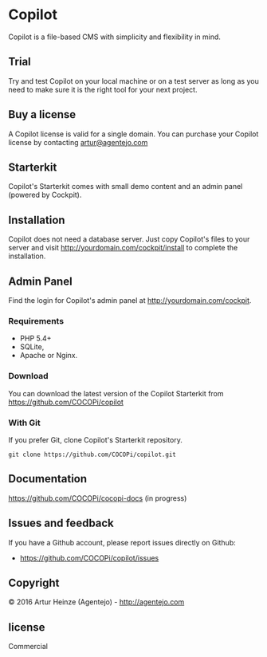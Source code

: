 # Copilot

Copilot is a file-based CMS with simplicity and flexibility in mind.

## Trial

Try and test Copilot on your local machine or on a test
server as long as you need to make sure it is the right
tool for your next project.

## Buy a license

A Copilot license is valid for a single domain.
You can purchase your Copilot license by contacting artur@agentejo.com

## Starterkit

Copilot's Starterkit comes with small demo content and an
admin panel (powered by Cockpit).

## Installation

Copilot does not need a database server. Just copy Copilot's files to your server
and visit http://yourdomain.com/cockpit/install to complete the installation.


## Admin Panel

Find the login for Copilot's admin panel at
http://yourdomain.com/cockpit.


### Requirements

- PHP 5.4+
- SQLite,
- Apache or Nginx.

### Download

You can download the latest version of the Copilot Starterkit
from https://github.com/COCOPi/copilot

### With Git

If you prefer Git, clone Copilot's Starterkit repository.

    git clone https://github.com/COCOPi/copilot.git

## Documentation

https://github.com/COCOPi/cocopi-docs (in progress)

## Issues and feedback

If you have a Github account, please report issues
directly on Github:

- <https://github.com/COCOPi/copilot/issues>


## Copyright

© 2016 Artur Heinze (Agentejo) - <http://agentejo.com>

## license

Commercial
